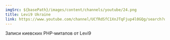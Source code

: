 ```yaml
---
imgSrc: ${basePath}/images/content/channels/youtube/24.png
title: Levi9 Ukraine
link: https://www.youtube.com/channel/UCfRdSfC1XnJTqFjup4l0GQg/search?query=php
---
```


Записи киевских PHP-митапов от Levi9
